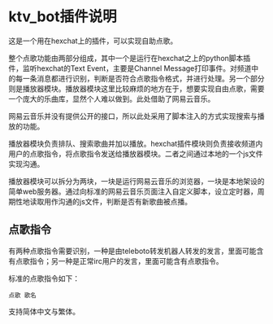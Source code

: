 # ktv_bot插件说明

这是一个用在hexchat上的插件，可以实现自助点歌。

整个点歌功能由两部分组成，其中一个是运行在hexchat之上的python脚本插件，监听hexchat的Text Event，主要是Channel Message打印事件。对频道中的每一条消息都进行识别，判断是否符合点歌指令格式，并进行处理。另一个部分则是播放器模块。播放器模块这里比较麻烦的地方在于，想要实现自由点歌，需要一个庞大的乐曲库，显然个人难以做到。此处借助了网易云音乐。

网易云音乐并没有提供公开的接口，所以此处采用了脚本注入的方式实现搜索与播放的功能。

播放器模块负责排队、搜索歌曲并加以播放。hexchat插件模块则负责接收频道内用户的点歌指令，将点歌指令发送给播放器模块。二者之间通过本地的一个js文件实现沟通。

播放器模块可以拆分为两块，一块是运行网易云音乐的浏览器，一块是本地架设的简单web服务器。通过向标准的网易云音乐页面注入自定义脚本，设立定时器，周期性地读取用作沟通的js文件，判断是否有新歌曲被点播。

## 点歌指令

有两种点歌指令需要识别，一种是由teleboto转发机器人转发的发言，里面可能含有点歌指令；另一种是正常irc用户的发言，里面可能含有点歌指令。

标准的点歌指令如下：

`点歌 歌名`

支持简体中文与繁体。
